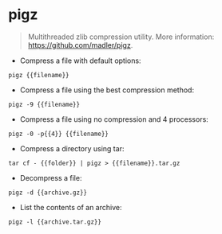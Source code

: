 # pigz

> Multithreaded zlib compression utility.
> More information: <https://github.com/madler/pigz>.

- Compress a file with default options:

`pigz {{filename}}`

- Compress a file using the best compression method:

`pigz -9 {{filename}}`

- Compress a file using no compression and 4 processors:

`pigz -0 -p{{4}} {{filename}}`

- Compress a directory using tar:

`tar cf - {{folder}} | pigz > {{filename}}.tar.gz`

- Decompress a file:

`pigz -d {{archive.gz}}`

- List the contents of an archive:

`pigz -l {{archive.tar.gz}}`
